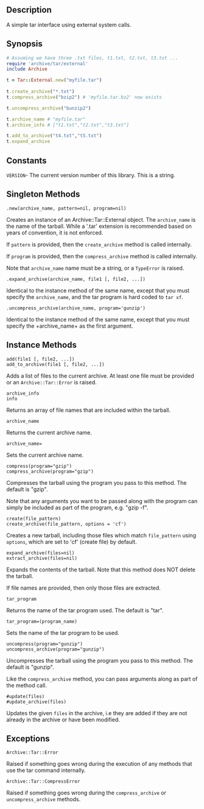 ## Description
A simple tar interface using external system calls.

## Synopsis
```ruby
# Assuming we have three .txt files, t1.txt, t2.txt, t3.txt ...
require 'archive/tar/external'
include Archive

t = Tar::External.new("myfile.tar")
 
t.create_archive("*.txt")
t.compress_archive("bzip2") # 'myfile.tar.bz2' now exists

t.uncompress_archive("bunzip2")

t.archive_name # "myfile.tar"
t.archive_info # ["t1.txt","t2.txt","t3.txt"]

t.add_to_archive("t4.txt","t5.txt")
t.expand_archive
```

## Constants
`VERSION`- The current version number of this library. This is a string.

## Singleton Methods
`.new(archive_name, pattern=nil, program=nil)`

Creates an instance of an Archive::Tar::External object. The `archive_name` is
the name of the tarball. While a '.tar' extension is recommended based on
years of convention, it is not enforced.
   
If `pattern` is provided, then the `create_archive` method is called internally.
   
If `program` is provided, then the `compress_archive` method is called internally.

Note that `archive_name` name must be a string, or a `TypeError` is raised.

`.expand_archive(archive_name, file1 [, file2, ...])`

Identical to the instance method of the same name, except that you must
specify the `archive_name`, and the tar program is hard coded to `tar xf`.

`.uncompress_archive(archive_name, program='gunzip')`

Identical to the instance method of the same name, except that you must
specify the +archive_name+ as the first argument.

## Instance Methods
```
add(file1 [, file2, ...])
add_to_archive(file1 [, file2, ...])
```

Adds a list of files to the current archive. At least one file must be
provided or an `Archive::Tar::Error` is raised.

```
archive_info
info
```

Returns an array of file names that are included within the tarball.

`archive_name`

Returns the current archive name.

`archive_name=`

Sets the current archive name.

```
compress(program="gzip")
compress_archive(program="gzip")
```

Compresses the tarball using the program you pass to this method. The default is "gzip".

Note that any arguments you want to be passed along with the program can simply
be included as part of the program, e.g. "gzip -f".

```
create(file_pattern)
create_archive(file_pattern, options = 'cf')
```

Creates a new tarball, including those files which match `file_pattern`
using `options`, which are set to 'cf' (create file) by default.

```
expand_archive(files=nil)
extract_archive(files=nil)
```

Expands the contents of the tarball. Note that this method does NOT delete the tarball.

If file names are provided, then only those files are extracted.

`tar_program`

Returns the name of the tar program used. The default is "tar".

`tar_program=(program_name)`

Sets the name of the tar program to be used.

```
uncompress(program="gunzip")
uncompress_archive(program="gunzip")
```

Uncompresses the tarball using the program you pass to this method. The default is "gunzip".

Like the `compress_archive` method, you can pass arguments along as part of the method call.

```
#update(files)
#update_archive(files)
```

Updates the given `files` in the archive, i.e they are added if they
are not already in the archive or have been modified.

## Exceptions
`Archive::Tar::Error`

Raised if something goes wrong during the execution of any methods that
use the tar command internally.

`Archive::Tar::CompressError`

Raised if something goes wrong during the `compress_archive` or `uncompress_archive` methods.
